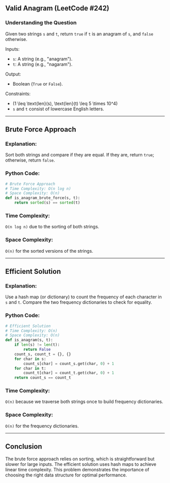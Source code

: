 ## Valid Anagram (LeetCode #242)

### Understanding the Question
Given two strings `s` and `t`, return `true` if `t` is an anagram of `s`, and `false` otherwise.

Inputs:
- `s`: A string (e.g., "anagram").
- `t`: A string (e.g., "nagaram").

Output:
- Boolean (`True` or `False`).

Constraints:
- \(1 \leq \text{len}(s), \text{len}(t) \leq 5 \times 10^4\)
- `s` and `t` consist of lowercase English letters.

---

## Brute Force Approach

### Explanation:
Sort both strings and compare if they are equal. If they are, return `true`; otherwise, return `false`.

### Python Code:
```python
# Brute Force Approach
# Time Complexity: O(n log n)
# Space Complexity: O(n)
def is_anagram_brute_force(s, t):
    return sorted(s) == sorted(t)
```

### Time Complexity:
`O(n log n)` due to the sorting of both strings.

### Space Complexity:
`O(n)` for the sorted versions of the strings.

---

## Efficient Solution

### Explanation:
Use a hash map (or dictionary) to count the frequency of each character in `s` and `t`. Compare the two frequency dictionaries to check for equality.

### Python Code:
```python
# Efficient Solution
# Time Complexity: O(n)
# Space Complexity: O(n)
def is_anagram(s, t):
    if len(s) != len(t):
        return False
    count_s, count_t = {}, {}
    for char in s:
        count_s[char] = count_s.get(char, 0) + 1
    for char in t:
        count_t[char] = count_t.get(char, 0) + 1
    return count_s == count_t
```

### Time Complexity:
`O(n)` because we traverse both strings once to build frequency dictionaries.

### Space Complexity:
`O(n)` for the frequency dictionaries.

---

## Conclusion
The brute force approach relies on sorting, which is straightforward but slower for large inputs. The efficient solution uses hash maps to achieve linear time complexity. This problem demonstrates the importance of choosing the right data structure for optimal performance.